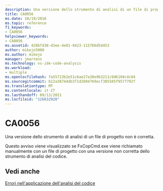 ```yaml
---
description: Una versione dello strumento di analisi di un file di progetto non è corretta.
title: CA0056
ms.date: 10/19/2016
ms.topic: reference
f1_keywords:
- CA0056
helpviewer_keywords:
- CA0056
ms.assetid: 428bfd38-d3ee-4e01-9423-115766d5d453
author: mikejo5000
ms.author: mikejo
manager: jmartens
ms.technology: vs-ide-code-analysis
ms.workload:
- multiple
ms.openlocfilehash: fa55723b2e51c6ae27a30e9b3211c9d6104c4c04
ms.sourcegitcommit: b12a38744db371d2894769ecf305585f9577792f
ms.translationtype: MT
ms.contentlocale: it-IT
ms.lasthandoff: 09/13/2021
ms.locfileid: "126632928"
---
```

# <a name="ca0056"></a>CA0056
Una versione dello strumento di analisi di un file di progetto non è corretta.

Questo avviso viene visualizzato se FxCopCmd.exe viene richiamato manualmente con un file di progetto con una versione non corretta dello strumento di analisi del codice.

## <a name="see-also"></a>Vedi anche
[Errori nell'applicazione dell'analisi del codice](../code-quality/code-analysis-application-errors.md)
